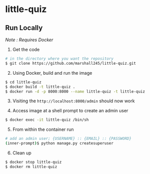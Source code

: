 # little-quiz

## Run Locally

*Note : Requires Docker*

1. Get the code
```bash
# in the directory where you want the repository
$ git clone https://github.com/marshall245/little-quiz.git
```


2. Using Docker, build and run the image
```bash
$ cd little-quiz
$ docker build -t little-quiz .
$ docker run -d -p 8000:8000 --name little-quiz -t little-quiz
```


3. Visiting the `http://localhost:8000/admin` should now work


4. Access image at a shell prompt to create an admin user
```bash
$ docker exec -it little-quiz /bin/sh
```


5. From within the container run
```bash
# add an admin user; {USERNAME} :: {EMAIL} :: {PASSWORD}
(inner-prompt)$ python manage.py createsuperuser
```


6. Clean up
```bash
$ docker stop little-quiz
$ docker rm little-quiz
```

